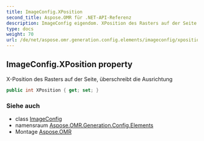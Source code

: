 ```yaml
---
title: ImageConfig.XPosition
second_title: Aspose.OMR für .NET-API-Referenz
description: ImageConfig eigendom. XPosition des Rasters auf der Seite überschreibt die Ausrichtung
type: docs
weight: 70
url: /de/net/aspose.omr.generation.config.elements/imageconfig/xposition/
---
```

## ImageConfig.XPosition property

X-Position des Rasters auf der Seite, überschreibt die Ausrichtung

```csharp
public int XPosition { get; set; }
```

### Siehe auch

* class [ImageConfig](../)
* namensraum [Aspose.OMR.Generation.Config.Elements](../../imageconfig/)
* Montage [Aspose.OMR](../../../)


